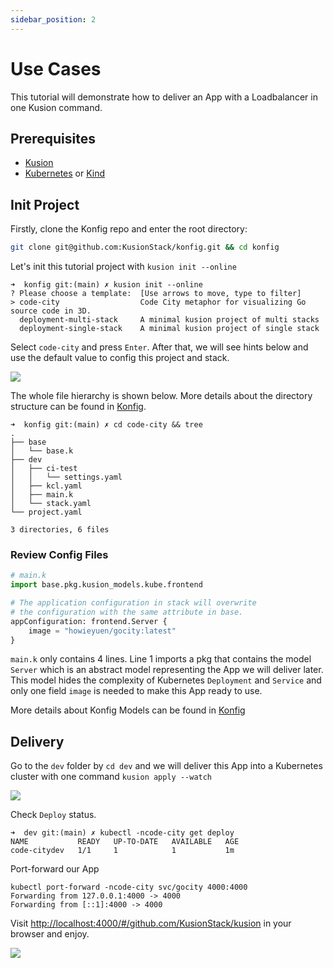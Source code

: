 ```yaml
---
sidebar_position: 2
---
```


# Use Cases
This tutorial will demonstrate how to deliver an App with a Loadbalancer in one Kusion command.

## Prerequisites

- [Kusion](/docs/user_docs/getting-started/install)
- [Kubernetes](https://kubernetes.io/) or [Kind](https://kind.sigs.k8s.io/)

## Init Project

Firstly, clone the Konfig repo and enter the root directory:

```bash
git clone git@github.com:KusionStack/konfig.git && cd konfig
```

Let's init this tutorial project with `kusion init --online`
```shell
➜  konfig git:(main) ✗ kusion init --online
? Please choose a template:  [Use arrows to move, type to filter]
> code-city                  Code City metaphor for visualizing Go source code in 3D.
  deployment-multi-stack     A minimal kusion project of multi stacks
  deployment-single-stack    A minimal kusion project of single stack
```

Select `code-city` and press `Enter`. After that, we will see hints below and use the default value to config this project and stack.

![](/img/docs/user_docs/getting-started/choose-template.gif)


The whole file hierarchy is shown below. More details about the directory structure can be found in
[Konfig](/docs/user_docs/concepts/konfig).

```shell
➜  konfig git:(main) ✗ cd code-city && tree
.
├── base
│   └── base.k
├── dev
│   ├── ci-test
│   │   └── settings.yaml
│   ├── kcl.yaml
│   ├── main.k
│   └── stack.yaml
└── project.yaml

3 directories, 6 files
```
### Review Config Files

```python
# main.k
import base.pkg.kusion_models.kube.frontend

# The application configuration in stack will overwrite 
# the configuration with the same attribute in base.
appConfiguration: frontend.Server {
    image = "howieyuen/gocity:latest"
}
```
`main.k` only contains 4 lines. Line 1 imports a pkg that contains the model `Server` which is an abstract model representing the App we will deliver later. This model hides the complexity of Kubernetes `Deployment` and `Service` and only one field `image` is needed to make this App ready to use.

More details about Konfig Models can be found in [Konfig](https://github.com/KusionStack/konfig)

## Delivery
Go to the `dev` folder by `cd dev` and we will deliver this App into a Kubernetes cluster with one command `kusion apply --watch`

![](/img/docs/user_docs/getting-started/apply.gif)

Check `Deploy` status.
```shell
➜  dev git:(main) ✗ kubectl -ncode-city get deploy
NAME           READY   UP-TO-DATE   AVAILABLE   AGE
code-citydev   1/1     1            1           1m
```

Port-forward our App
```shell
kubectl port-forward -ncode-city svc/gocity 4000:4000
Forwarding from 127.0.0.1:4000 -> 4000
Forwarding from [::1]:4000 -> 4000
```

Visit [http://localhost:4000/#/github.com/KusionStack/kusion](http://localhost:4000/#/github.com/KusionStack/kusion) in your browser and enjoy.

![](/img/docs/user_docs/getting-started/gocity.png)
